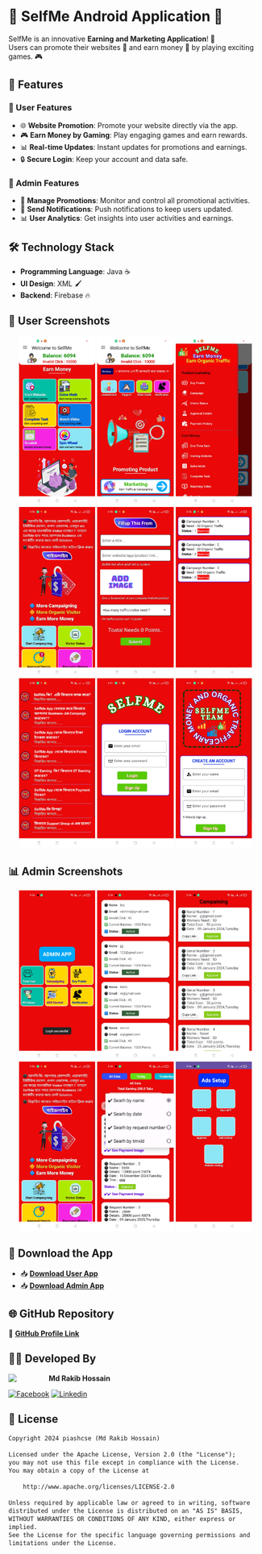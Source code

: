 # 🌟 SelfMe Android Application 🌟

SelfMe is an innovative **Earning and Marketing Application**! 🎯  
Users can promote their websites 📢 and earn money 💸 by playing exciting games. 🎮  



## 🚀 Features
### 📱 User Features
- 🌐 **Website Promotion**: Promote your website directly via the app.
- 🎮 **Earn Money by Gaming**: Play engaging games and earn rewards.
- 📊 **Real-time Updates**: Instant updates for promotions and earnings.
- 🔒 **Secure Login**: Keep your account and data safe.
  
### 🔑 Admin Features
- 📂 **Manage Promotions**: Monitor and control all promotional activities.
- 🔔 **Send Notifications**: Push notifications to keep users updated.
- 📊 **User Analytics**: Get insights into user activities and earnings.



## 🛠 Technology Stack
- **Programming Language**: Java ☕
- **UI Design**: XML 🖌️
- **Backend**: Firebase 🔥



## 📸 User Screenshots  
<p align="center"> <img width="30%" height="50%" src="https://github.com/RlM100always/Hisab/blob/main/ScreenShot/Selfme/User/Screenshot_2025-01-24-16-36-18-17_05af06492da4e9a63740615e851714b0.jpg" /> <img width="30%" height="50%" src="https://github.com/RlM100always/Hisab/blob/main/ScreenShot/Selfme/User/Screenshot_2025-01-24-16-36-12-77_05af06492da4e9a63740615e851714b0.jpg" /> <img width="30%" height="50%" src="https://github.com/RlM100always/Hisab/blob/main/ScreenShot/Selfme/User/Screenshot_2025-01-24-16-36-26-69_05af06492da4e9a63740615e851714b0.jpg" /> <img width="30%" height="50%" src="https://github.com/RlM100always/Hisab/blob/main/ScreenShot/Selfme/User/Screenshot_2025-01-24-16-36-36-27_05af06492da4e9a63740615e851714b0.jpg" /> <img width="30%" height="50%" src="https://github.com/RlM100always/Hisab/blob/main/ScreenShot/Selfme/User/Screenshot_2025-01-24-16-36-40-36_05af06492da4e9a63740615e851714b0.jpg" /> <img width="30%" height="50%" src="https://github.com/RlM100always/Hisab/blob/main/ScreenShot/Selfme/User/Screenshot_2025-01-24-16-36-47-25_05af06492da4e9a63740615e851714b0.jpg" /> <img width="30%" height="50%" src="https://github.com/RlM100always/Hisab/blob/main/ScreenShot/Selfme/User/Screenshot_2025-01-24-16-40-48-00_05af06492da4e9a63740615e851714b0.jpg" /> <img width="30%" height="50%" src="https://github.com/RlM100always/Hisab/blob/main/ScreenShot/Selfme/User/Screenshot_2025-01-24-16-41-36-17_05af06492da4e9a63740615e851714b0.jpg" /> <img width="30%" height="50%" src="https://github.com/RlM100always/Hisab/blob/main/ScreenShot/Selfme/User/Screenshot_2025-01-24-16-41-40-85_05af06492da4e9a63740615e851714b0.jpg" /> </p>



## 📊 Admin Screenshots  
<p align="center"> <img width="30%" height="50%" src="https://github.com/RlM100always/Hisab/blob/main/ScreenShot/Selfme/Admin/Screenshot_2025-01-24-17-26-01-50_ea7b947956d4a99e9afc01ad75167bec.jpg" /> <img width="30%" height="50%" src="https://github.com/RlM100always/Hisab/blob/main/ScreenShot/Selfme/Admin/Screenshot_2025-01-24-17-26-06-80_ea7b947956d4a99e9afc01ad75167bec.jpg" /> <img width="30%" height="50%" src="https://github.com/RlM100always/Hisab/blob/main/ScreenShot/Selfme/Admin/Screenshot_2025-01-24-17-26-12-33_ea7b947956d4a99e9afc01ad75167bec.jpg" /> <img width="30%" height="50%" src="https://github.com/RlM100always/Hisab/blob/main/ScreenShot/Selfme/User/Screenshot_2025-01-24-16-36-36-27_05af06492da4e9a63740615e851714b0.jpg" /> <img width="30%" height="50%" src="https://github.com/RlM100always/Hisab/blob/main/ScreenShot/Selfme/Admin/Screenshot_2025-01-24-17-26-17-70_ea7b947956d4a99e9afc01ad75167bec.jpg" /> <img width="30%" height="50%" src="https://github.com/RlM100always/Hisab/blob/main/ScreenShot/Selfme/Admin/Screenshot_2025-01-24-17-26-25-12_ea7b947956d4a99e9afc01ad75167bec.jpg" /> </p>





## 📲 Download the App  
- 📥 **[Download User App](https://drive.google.com/file/d/1l129EV-qURme2lS3GFmh675KM0KxHlaa/view?usp=sharing)**  
- 📥 **[Download Admin App](https://drive.google.com/file/d/18THkrZzSHdEPL7jlcPuepYV2tthnh8gH/view?usp=sharing)**  



## 🌐 GitHub Repository  
🔗 **[GitHub Profile Link](https://github.com/RlM100always)**  



## 👨‍💻 Developed By  
<a href="https://www.linkedin.com/in/rlm100always/" target="_blank">
  <img src="https://avatars.githubusercontent.com/u/109984220?v=4" width="80" align="left">
</a>

**Md Rakib Hossain**  

[![Facebook](https://img.shields.io/badge/-Facebook-1877F2?logo=facebook&logoColor=white&style=for-the-badge)](https://www.facebook.com/rlm100always/)
[![Linkedin](https://img.shields.io/badge/-LinkedIn-0077B5?logo=linkedin&logoColor=white&style=for-the-badge)](https://www.linkedin.com/in/rlm100always/)



## 📝 License  
```
Copyright 2024 piashcse (Md Rakib Hossain)

Licensed under the Apache License, Version 2.0 (the "License");
you may not use this file except in compliance with the License.
You may obtain a copy of the License at

    http://www.apache.org/licenses/LICENSE-2.0

Unless required by applicable law or agreed to in writing, software
distributed under the License is distributed on an "AS IS" BASIS,
WITHOUT WARRANTIES OR CONDITIONS OF ANY KIND, either express or implied.
See the License for the specific language governing permissions and
limitations under the License.
```


